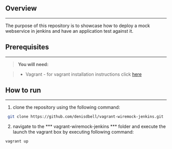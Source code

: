 
Overview
-------------
-------------
The purpose of this repository is to showcase how to deploy a mock webservice in jenkins and have an application test against it.


Prerequisites
-------------
-------------
> **You will need:**

> - Vagrant - for vagrant installation instructions click [here](https://docs.vagrantup.com/v2/installation/)


How to run
-------------
-------------
 1. clone the repository using the following command:
    
 ```sh
  git clone https://github.com/denisdbell/vagrant-wiremock-jenkins.git
``` 
 2. navigate to the  *** vagrant-wiremock-jenkins *** folder and execute the launch the vagrant box by executing following command:
  ```sh
  vagrant up
``` 
